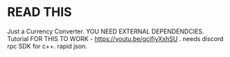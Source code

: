 # READ THIS
 Just a Currency Converter.
YOU NEED EXTERNAL DEPENDENDCIES.
Tutorial FOR THIS TO WORK -
https://youtu.be/gcifiyXxhSU
. needs discord rpc SDK for c++.
rapid json.
